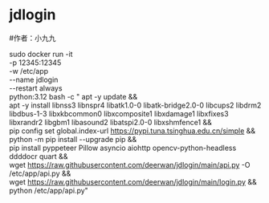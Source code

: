 # jdlogin
#作者：小九九

sudo docker run -it \
  -p 12345:12345 \
  -w /etc/app \
  --name jdlogin \
  --restart always \
  python:3.12 bash -c "
    apt -y update && \
    apt -y install libnss3 libnspr4 libatk1.0-0 libatk-bridge2.0-0 libcups2 libdrm2 libdbus-1-3 libxkbcommon0 libxcomposite1 libxdamage1 libxfixes3 libxrandr2 libgbm1 libasound2 libatspi2.0-0 libxshmfence1 && \
    pip config set global.index-url https://pypi.tuna.tsinghua.edu.cn/simple && \
    python -m pip install --upgrade pip && \
    pip install pyppeteer Pillow asyncio aiohttp opencv-python-headless ddddocr quart && \
    wget https://raw.githubusercontent.com/deerwan/jdlogin/main/api.py -O /etc/app/api.py && \
    wget https://raw.githubusercontent.com/deerwan/jdlogin/main/login.py && \
    python /etc/app/api.py"
